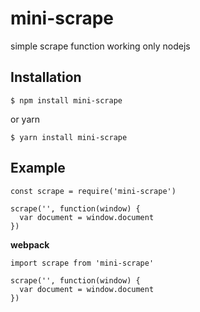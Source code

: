 # mini-scrape

simple scrape function working only nodejs

## Installation

```
$ npm install mini-scrape
```

or yarn

```
$ yarn install mini-scrape
```

## Example

```
const scrape = require('mini-scrape')

scrape('', function(window) {
  var document = window.document
})
```

**webpack**

```
import scrape from 'mini-scrape'

scrape('', function(window) {
  var document = window.document
})
```
